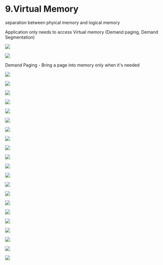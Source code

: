 # 9.Virtual Memory

separation between phyical memory and logical memory 

Application only needs to access Virtual memory \(Demand paging, Demand Segmentation\)

![](../.gitbook/assets/image%20%28139%29.png)



![](../.gitbook/assets/image%20%28119%29.png)



Demand Paging - Bring a page into memory only when it's needed

![](../.gitbook/assets/image%20%2856%29.png)

![](../.gitbook/assets/image%20%2839%29.png)

![](../.gitbook/assets/image%20%2893%29.png)

![](../.gitbook/assets/image%20%28165%29.png)

![](../.gitbook/assets/image%20%28126%29.png)

![](../.gitbook/assets/image%20%28134%29.png)

![](../.gitbook/assets/image%20%2814%29.png)



![](../.gitbook/assets/image%20%28171%29.png)



![](../.gitbook/assets/image%20%28101%29.png)

![](../.gitbook/assets/image%20%28136%29.png)

![](../.gitbook/assets/image%20%28162%29.png)

![](../.gitbook/assets/image%20%2826%29.png)

![](../.gitbook/assets/image%20%282%29.png)

![](../.gitbook/assets/image%20%2813%29.png)

![](../.gitbook/assets/image%20%2897%29.png)



![](../.gitbook/assets/image%20%28153%29.png)

![](../.gitbook/assets/image%20%2881%29.png)

![](../.gitbook/assets/image%20%28132%29.png)

![](../.gitbook/assets/image%20%2824%29.png)

![](../.gitbook/assets/image%20%28107%29.png)

![](../.gitbook/assets/image.png)

